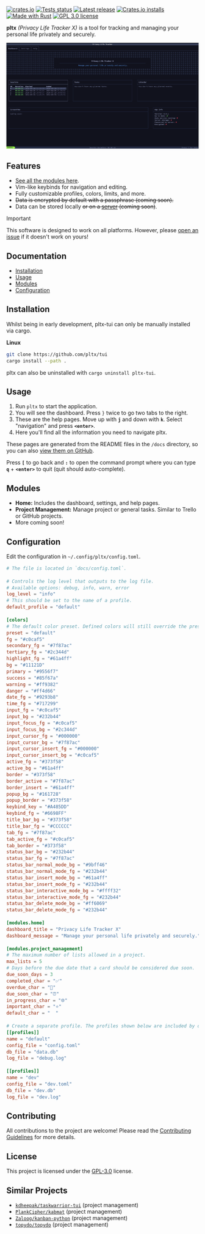
<!--
DON'T CONTRIBUTE TO THIS FILE!
This file is generated by `build.rs` from `docs/REPO_README.md`, which is the file to edit to change the README.
-->

[![crates.io](https://img.shields.io/crates/v/pltx.svg)](https://crates.io/crates/pltx)
[![Tests status](https://github.com/pltx/tui/actions/workflows/tests.yaml/badge.svg?branch=main)](https://github.com/pltx/tui/actions)
[![Latest release](https://img.shields.io/github/v/tag/pltx/tui?label=Release)](https://github.com/pltx/tui/releases)
[![Crates.io installs](https://img.shields.io/crates/d/pltx?label=cargo%20installs)](https://crates.io/crates/pltx)
[![Made with Rust](https://img.shields.io/badge/Made%20with-Rust-1f425f.svg)](https://www.rust-lang.org/)
[![GPL 3.0 license](https://img.shields.io/badge/License-GPL_3.0-blue.svg)](/LICENSE)

**pltx** _(Privacy Life Tracker X)_ is a tool for tracking and managing your personal life privately and securely.

![pltx-tui preview](./.github/assets/preview.png)

## Features

- [See all the modules here](#modules).
- Vim-like keybinds for navigation and editing.
- Fully customizable profiles, colors, limits, and more.
- ~~Data is encrypted by default with a passphrase (coming soon).~~
- Data can be stored locally ~~or on a [server](https://github.com/pltx/server) (coming soon)~~.

> [!IMPORTANT]
> This software is designed to work on all platforms. However, please [open an issue](https://github.com/pltx/tui/issues/new) if it doesn't work on yours!

## Documentation

- [Installation](#installation)
- [Usage](#usage)
- [Modules](#modules)
- [Configuration](#configuration)

## Installation

Whilst being in early development, pltx-tui can only be manually installed via cargo.

**Linux**

```sh
git clone https://github.com/pltx/tui
cargo install --path .
```

pltx can also be uninstalled with `cargo uninstall pltx-tui`.

## Usage

1. Run `pltx` to start the application.
2. You will see the dashboard. Press `}` twice to go two tabs to the right.
3. These are the help pages. Move up with **`j`** and down with **`k`**. Select "navigation" and press **`<enter>`**.
4. Here you'll find all the information you need to navigate pltx.

These pages are generated from the README files in the `/docs` directory, so you can also [view them on GitHub](https://github.com/pltx/tui/blob/main/docs).

Press **`[`** to go back and **`:`** to open the command prompt where you can type **`q`** + **`<enter>`** to quit (quit should auto-complete).

## Modules

- **Home:** Includes the dashboard, settings, and help pages.
- **Project Management:** Manage project or general tasks. Similar to Trello or GitHub projects.
- More coming soon!

## Configuration

Edit the configuration in `~/.config/pltx/config.toml`.

```toml
# The file is located in `docs/config.toml`.

# Controls the log level that outputs to the log file.
# Available options: debug, info, warn, error
log_level = "info"
# This should be set to the name of a profile.
default_profile = "default"

[colors]
# The default color preset. Defined colors will still override the preset colors.
preset = "default"
fg = "#c0caf5"
secondary_fg = "#7f87ac"
tertiary_fg = "#2c344d"
highlight_fg = "#61a4ff"
bg = "#11121D"
primary = "#9556f7"
success = "#85f67a"
warning = "#ff9382"
danger = "#ff4d66"
date_fg = "#9293b8"
time_fg = "#717299"
input_fg = "#c0caf5"
input_bg = "#232b44"
input_focus_fg = "#c0caf5"
input_focus_bg = "#2c344d"
input_cursor_fg = "#000000"
input_cursor_bg = "#7f87ac"
input_cursor_insert_fg = "#000000"
input_cursor_insert_bg = "#c0caf5"
active_fg = "#373f58"
active_bg = "#61a4ff"
border = "#373f58"
border_active = "#7f87ac"
border_insert = "#61a4ff"
popup_bg = "#161728"
popup_border = "#373f58"
keybind_key = "#A485DD"
keybind_fg = "#6698FF"
title_bar_bg = "#373f58"
title_bar_fg = "#CCCCCC"
tab_fg = "#7f87ac"
tab_active_fg = "#c0caf5"
tab_border = "#373f58"
status_bar_bg = "#232b44"
status_bar_fg = "#7f87ac"
status_bar_normal_mode_bg = "#9bff46"
status_bar_normal_mode_fg = "#232b44"
status_bar_insert_mode_bg = "#61a4ff"
status_bar_insert_mode_fg = "#232b44"
status_bar_interactive_mode_bg = "#ffff32"
status_bar_interactive_mode_fg = "#232b44"
status_bar_delete_mode_bg = "#ff6069"
status_bar_delete_mode_fg = "#232b44"

[modules.home]
dashboard_title = "Privacy Life Tracker X"
dashboard_message = "Manage your personal life privately and securely."

[modules.project_management]
# The maximum number of lists allowed in a project.
max_lists = 5
# Days before the due date that a card should be considered due soon.
due_soon_days = 3
completed_char = "✅"
overdue_char = "🚫"
due_soon_char = "⏰"
in_progress_char = "🌐"
important_char = "⭐"
default_char = "  "

# Create a separate profile. The profiles shown below are included by default. You can override it by changing the values or create new ones entirely.
[[profiles]]
name = "default"
config_file = "config.toml"
db_file = "data.db"
log_file = "debug.log"

[[profiles]]
name = "dev"
config_file = "dev.toml"
db_file = "dev.db"
log_file = "dev.log"

```

## Contributing

All contributions to the project are welcome! Please read the [Contributing Guidelines](/CONTRIBUTING.md) for more details.

## License

This project is licensed under the [GPL-3.0](./LICENSE) license.

## Similar Projects

- [`kdheepak/taskwarrior-tui`](https://github.com/kdheepak/taskwarrior-tui) (project management)
- [`PlankCipher/kabmat`](https://github.com/PlankCipher/kabmat) (project management)
- [`Zaloog/kanban-python`](https://github.com/Zaloog/kanban-python) (project management)
- [`topydo/topydo`](https://github.com/topydo/topydo) (project management)

